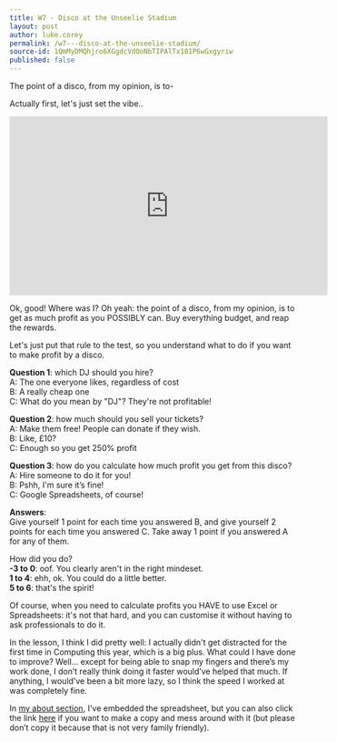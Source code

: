```yaml
---
title: W7 - Disco at the Unseelie Stadium
layout: post
author: luke.corey
permalink: /w7---disco-at-the-unseelie-stadium/
source-id: 1QmMyDMQhjro6XGgdcVdOoNbTIPAlTx181P6wGxgyriw
published: false
---
```

The point of a disco, from my opinion, is to-

Actually first, let's just set the vibe..

<iframe width="560" height="315" src="https://www.youtube.com/embed/KGcz4IlM-Q0" frameborder="0" allow="accelerometer; autoplay; encrypted-media; gyroscope; picture-in-picture" allowfullscreen></iframe>

Ok, good! Where was I? Oh yeah: the point of a disco, from my opinion, is to get as much profit as you POSSIBLY can. Buy everything budget, and reap the rewards.

Let's just put that rule to the test, so you understand what to do if you want to make profit by a disco.

**Question 1**: which DJ should you hire? <br />
A: The one everyone likes, regardless of cost <br />
B: A really cheap one <br />
C: What do you mean by "DJ"? They're not profitable!


**Question 2**: how much should you sell your tickets? <br />
A: Make them free! People can donate if they wish. <br />
B: Like, £10? <br />
C: Enough so you get 250% profit

**Question 3**: how do you calculate how much profit you get from this disco? <br />
A: Hire someone to do it for you! <br />
B: Pshh, I'm sure it’s fine! <br />
C: Google Spreadsheets, of course!


**Answers**: <br />
Give yourself 1 point for each time you answered B, and give yourself 2 points for each time you answered C. Take away 1 point if you answered A for any of them.

How did you do? <br />
**-3 to 0**: oof. You clearly aren't in the right mindeset. <br />
**1 to 4**: ehh, ok. You could do a little better. <br />
**5 to 6**: that's the spirit!

Of course, when you need to calculate profits you HAVE to use Excel or Spreadsheets: it's not that hard, and you can customise it without having to ask professionals to do it.

In the lesson, I think I did pretty well: I actually didn't get distracted for the first time in Computing this year, which is a big plus. What could I have done to improve? Well… except for being able to snap my fingers and there’s my work done, I don’t really think doing it faster would’ve helped that much. If anything, I would’ve been a bit more lazy, so I think the speed I worked at was completely fine.

In <a href="https://megmefalrez.github.io/about/">my about section</a>, I've embedded the spreadsheet, but you can also click the link <a href="https://docs.google.com/spreadsheets/d/1_EFdnECAxZ_u5sYnZaE8iZAENG8NPMJy1lykki8LJ1c/edit?usp=sharing">here</a> if you want to make a copy and mess around with it (but please don’t copy it because that is not very family friendly).

